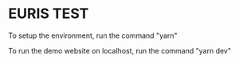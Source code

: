 # EURIS TEST

To setup the environment, run the command "yarn"

To run the demo website on localhost, run the command "yarn dev"
